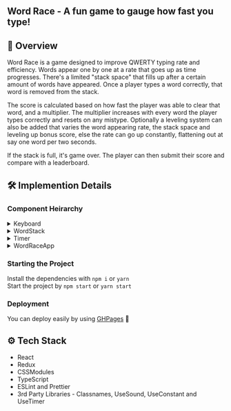 ## Word Race - A fun game to gauge how fast you type!

## 📌 Overview

Word Race is a game designed to improve QWERTY typing rate and efficiency. Words appear one by one at a rate that goes up as time progresses. There's a limited "stack space" that fills up after a certain amount of words have appeared. Once a player types a word correctly, that word is removed from the stack.

The score is calculated based on how fast the player was able to clear that word, and a multiplier. The multiplier increases with every word the player types correctly and resets on any mistype. Optionally a leveling system can also be added that varies the word appearing rate, the stack space and leveling up bonus score, else the rate can go up constantly, flattening out at say one word per two seconds.

If the stack is full, it's game over. The player can then submit their score and compare with a leaderboard.

## 🛠 Implemention Details

### Component Heirarchy

<details>
<summary>Keyboard</summary>
<p>
<br>
  1. Keyboard based on JSX, styled using CSSModules
  2. Iterates through an array to render out keys, row-wise, and sets up event listeners for them
  3. Accepts SPACEBAR to start, and then dipatches keyPressed and keyCounts if keydown and keyup events are triggered
  4. Selects characterRequested and length. If keyPressed === characterRequested, and keyCount === wordLength, then the word typed is correct!
  5. Dispatches isCorrect, which is the corresponding action to WordRaceApp
  5. If incorrect, dispatches action to decrement score
</p>
</details>

<details>
<summary>WordStack</summary>
<p>
<br>
  1. Keyboard based on JSX, styled using CSSModules
  2. Iterates through an array to render out keys, row-wise, and sets up event listeners for them
  3. Accepts SPACEBAR to start, and then dipatches keyPressed and keyCounts if keydown and keyup events are triggered
  4. Selects characterRequested and length. If keyPressed === characterRequested, and keyCount === wordLength, then the word typed is correct!
  5. Dispatches isCorrect, which is the corresponding action to WordRaceApp
  5. If incorrect, dispatches action to decrement score
</p>
</details>

<details>
<summary>Timer</summary>
<p>
<br>
  1. Keyboard based on JSX, styled using CSSModules
  2. Iterates through an array to render out keys, row-wise, and sets up event listeners for them
  3. Accepts SPACEBAR to start, and then dipatches keyPressed and keyCounts if keydown and keyup events are triggered
  4. Selects characterRequested and length. If keyPressed === characterRequested, and keyCount === wordLength, then the word typed is correct!
  5. Dispatches isCorrect, which is the corresponding action to WordRaceApp
  5. If incorrect, dispatches action to decrement score
</p>
</details>

<details>
<summary>WordRaceApp</summary>
<p>
<br>
  1. Keyboard based on JSX, styled using CSSModules
  2. Iterates through an array to render out keys, row-wise, and sets up event listeners for them
  3. Accepts SPACEBAR to start, and then dipatches keyPressed and keyCounts if keydown and keyup events are triggered
  4. Selects characterRequested and length. If keyPressed === characterRequested, and keyCount === wordLength, then the word typed is correct!
  5. Dispatches isCorrect, which is the corresponding action to WordRaceApp
  5. If incorrect, dispatches action to decrement score
</p>
</details>


### Starting the Project

Install the dependencies with `npm i` or `yarn`  
Start the project by `npm start` or `yarn start`

### Deployment

You can deploy easily by using [GHPages](https://www.npmjs.com/package/gh-pages) 🎉


## ⚙ Tech Stack

- React
- Redux
- CSSModules
- TypeScript
- ESLint and Prettier
- 3rd Party Libraries - Classnames, UseSound, UseConstant and UseTimer
